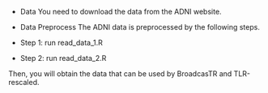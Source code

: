 - Data
You need to download the data from the ADNI website.

- Data Preprocess
The ADNI data is preprocessed by the following steps. 
- Step 1: run read_data_1.R
- Step 2: run read_data_2.R
  
Then, you will obtain the data that can be used by BroadcasTR and TLR-rescaled. 


